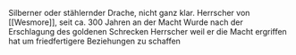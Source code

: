 Silberner oder stählernder Drache, nicht ganz klar. 
Herrscher von [[Wesmore]], seit ca. 300 Jahren an der Macht
Wurde nach der Erschlagung des goldenen Schrecken Herrscher weil er die Macht ergriffen hat um friedfertigere Beziehungen zu schaffen